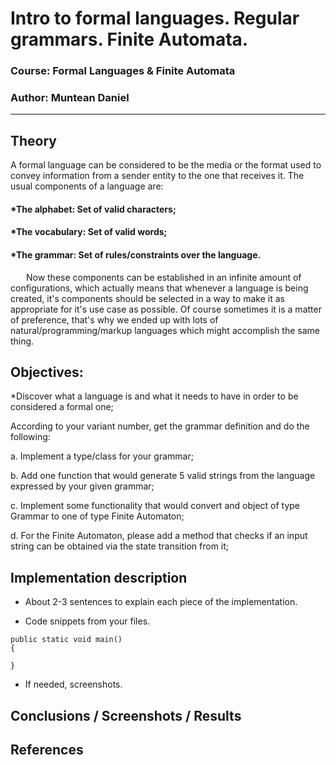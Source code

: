 # Intro to formal languages. Regular grammars. Finite Automata.

### Course: Formal Languages & Finite Automata
### Author: Muntean Daniel

----

## Theory
 A formal language can be considered to be the media or the format used to convey information from a sender entity to the one that receives it. The usual components of a language are:
#### *The alphabet: Set of valid characters;
#### *The vocabulary: Set of valid words;
#### *The grammar: Set of rules/constraints over the language.
    Now these components can be established in an infinite amount of configurations, which actually means that whenever a language is being created, it's components should be selected in a way to make it as appropriate for it's use case as possible. Of course sometimes it is a matter of preference, that's why we ended up with lots of natural/programming/markup languages which might accomplish the same thing.

## Objectives:

*Discover what a language is and what it needs to have in order to be considered a formal one;

According to your variant number, get the grammar definition and do the following:

a. Implement a type/class for your grammar;

b. Add one function that would generate 5 valid strings from the language expressed by your given grammar;

c. Implement some functionality that would convert and object of type Grammar to one of type Finite Automaton;

d. For the Finite Automaton, please add a method that checks if an input string can be obtained via the state transition from it;

## Implementation description

* About 2-3 sentences to explain each piece of the implementation.


* Code snippets from your files.

```
public static void main() 
{

}
```

* If needed, screenshots.


## Conclusions / Screenshots / Results


## References
